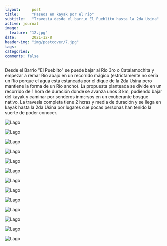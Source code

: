 ```yaml
---
layout:     post
title:      "Paseos en kayak por el rio"
subtitle:   "Travesia desde el barrio El Pueblito hasta la 2da Usina"
active: journal
image:
  feature: "12.jpg"
date:       2021-12-8
header-img: "img/postcover/7.jpg"
tags:
categories:
comments: false
---
```


Desde el Barrio "El Pueblito" se puede bajar al Río 3ro o Catalamochita y empezar a remar Río abajo en un recorrido mágico (estrictamente no sería un Río porque el agua está estancada por el dique de la 2da Usina pero mantiene la forma de un Río ancho). 
La propuesta planteada se divide en un recorrido de 1 hora de duración donde se avanza unos 3 km, pudiendo bajar del kayak y caminar por senderos inmersos en un exuberante bosque nativo. La travesía completa tiene 2 horas y media de duración y se llega en kayak hasta la 2da Usina por lugares que pocas personas han tenido la suerte de poder conocer.

![Lago](/img/kayak/rio/11.jpg)

![Lago](/img/kayak/rio/2.jpg)

![Lago](/img/kayak/rio/3.jpg)

![Lago](/img/kayak/rio/4.jpg)

![Lago](/img/kayak/rio/5.jpg)

![Lago](/img/kayak/rio/7.jpg)

![Lago](/img/kayak/rio/8.jpg)

![Lago](/img/kayak/rio/9.jpg)

![Lago](/img/kayak/rio/10.jpg)

![Lago](/img/kayak/rio/13.jpg)

![Lago](/img/kayak/rio/14.jpg)

![Lago](/img/kayak/rio/15.jpg)

![Lago](/img/kayak/rio/12.PNG)